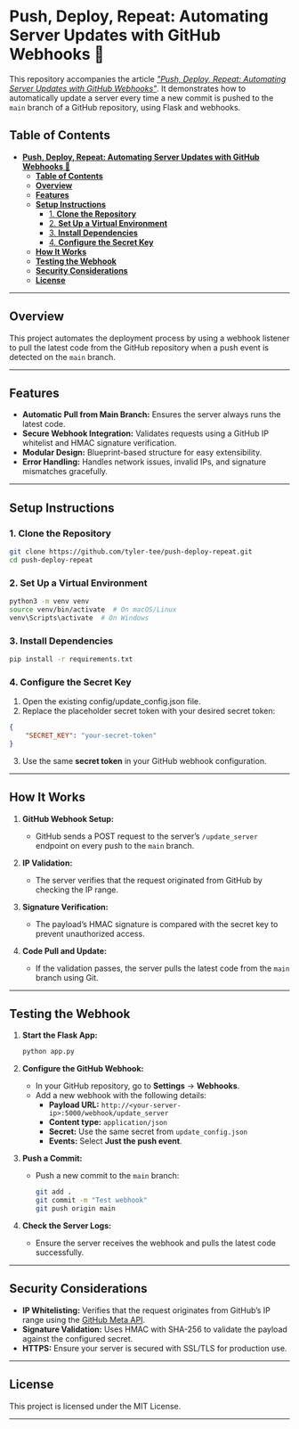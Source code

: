 # **Push, Deploy, Repeat: Automating Server Updates with GitHub Webhooks 🚀**  

This repository accompanies the article _["Push, Deploy, Repeat: Automating Server Updates with GitHub Webhooks"](https://lambdasandlapdogs.com/)_. It demonstrates how to automatically update a server every time a new commit is pushed to the `main` branch of a GitHub repository, using Flask and webhooks.

## **Table of Contents**  
- [**Push, Deploy, Repeat: Automating Server Updates with GitHub Webhooks 🚀**](#push-deploy-repeat-automating-server-updates-with-github-webhooks-)
  - [**Table of Contents**](#table-of-contents)
  - [**Overview**](#overview)
  - [**Features**](#features)
  - [**Setup Instructions**](#setup-instructions)
    - [1. **Clone the Repository**](#1-clone-the-repository)
    - [2. **Set Up a Virtual Environment**](#2-set-up-a-virtual-environment)
    - [3. **Install Dependencies**](#3-install-dependencies)
    - [4. **Configure the Secret Key**](#4-configure-the-secret-key)
  - [**How It Works**](#how-it-works)
  - [**Testing the Webhook**](#testing-the-webhook)
  - [**Security Considerations**](#security-considerations)
  - [**License**](#license)

---

## **Overview**  
This project automates the deployment process by using a webhook listener to pull the latest code from the GitHub repository when a push event is detected on the `main` branch.

---

## **Features**  
- **Automatic Pull from Main Branch:** Ensures the server always runs the latest code.  
- **Secure Webhook Integration:** Validates requests using a GitHub IP whitelist and HMAC signature verification.  
- **Modular Design:** Blueprint-based structure for easy extensibility.  
- **Error Handling:** Handles network issues, invalid IPs, and signature mismatches gracefully.

---

## **Setup Instructions**  

### 1. **Clone the Repository**  
```bash
git clone https://github.com/tyler-tee/push-deploy-repeat.git
cd push-deploy-repeat
```

### 2. **Set Up a Virtual Environment**  
```bash
python3 -m venv venv
source venv/bin/activate  # On macOS/Linux
venv\Scripts\activate  # On Windows
```

### 3. **Install Dependencies**  
```bash
pip install -r requirements.txt
```

### 4. **Configure the Secret Key**  
1. Open the existing config/update_config.json file.
2. Replace the placeholder secret token with your desired secret token:

```json
{
    "SECRET_KEY": "your-secret-token"
}
```

3. Use the same **secret token** in your GitHub webhook configuration.

---

## **How It Works**  
1. **GitHub Webhook Setup:**  
   - GitHub sends a POST request to the server’s `/update_server` endpoint on every push to the `main` branch.

2. **IP Validation:**  
   - The server verifies that the request originated from GitHub by checking the IP range.

3. **Signature Verification:**  
   - The payload’s HMAC signature is compared with the secret key to prevent unauthorized access.

4. **Code Pull and Update:**  
   - If the validation passes, the server pulls the latest code from the `main` branch using Git.

---

## **Testing the Webhook**  
1. **Start the Flask App:**  
   ```bash
   python app.py
   ```

2. **Configure the GitHub Webhook:**  
   - In your GitHub repository, go to **Settings** → **Webhooks**.  
   - Add a new webhook with the following details:
     - **Payload URL:** `http://<your-server-ip>:5000/webhook/update_server`
     - **Content type:** `application/json`
     - **Secret:** Use the same secret from `update_config.json`
     - **Events:** Select **Just the push event**.

3. **Push a Commit:**  
   - Push a new commit to the `main` branch:
     ```bash
     git add .
     git commit -m "Test webhook"
     git push origin main
     ```

4. **Check the Server Logs:**  
   - Ensure the server receives the webhook and pulls the latest code successfully.

---

## **Security Considerations**  
- **IP Whitelisting:** Verifies that the request originates from GitHub’s IP range using the [GitHub Meta API](https://api.github.com/meta).  
- **Signature Validation:** Uses HMAC with SHA-256 to validate the payload against the configured secret.  
- **HTTPS:** Ensure your server is secured with SSL/TLS for production use.  

---

## **License**  
This project is licensed under the MIT License.

---
